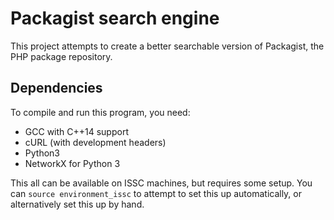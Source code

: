 # Packagist search engine

This project attempts to create a better searchable version of
Packagist, the PHP package repository.

## Dependencies

To compile and run this program, you need:

- GCC with C++14 support
- cURL (with development headers)
- Python3
- NetworkX for Python 3

This all can be available on ISSC machines, but requires some setup. You
can `source environment_issc` to attempt to set this up automatically,
or alternatively set this up by hand.
